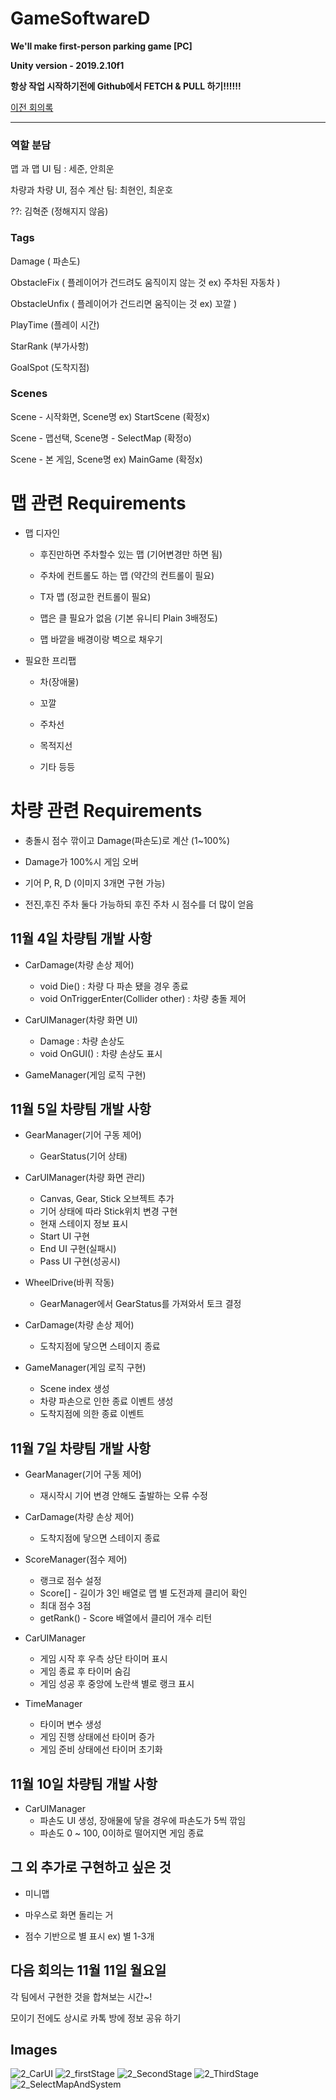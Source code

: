# GameSoftwareD

**We'll make first-person parking game [PC]**

**Unity version - 2019.2.10f1**

**항상 작업 시작하기전에 Github에서 FETCH & PULL 하기!!!!!!**

[이전 회의록](https://github.com/anheew1/GameSoftwareD/wiki/1st-Meeting-Log)

---
### 역할 분담

맵 과 맵 UI 팀 : 세준, 안희운

차량과 차량 UI, 점수 계산 팀: 최현인, 최운호

??: 김혁준 (정해지지 않음)

### Tags
Damage ( 파손도)

ObstacleFix ( 플레이어가 건드려도 움직이지 않는 것 ex) 주차된 자동차 )

ObstacleUnfix ( 플레이어가 건드리면 움직이는 것 ex) 꼬깔 )

PlayTime (플레이 시간)

StarRank (부가사항)

GoalSpot (도착지점)

### Scenes
Scene - 시작화면, Scene명 ex) StartScene (확정x)

Scene - 맵선택,  Scene명 - SelectMap (확정o) 

Scene - 본 게임, Scene명 ex) MainGame (확정x)

# 맵 관련 Requirements
* 맵 디자인

    * 후진만하면 주차할수 있는 맵 (기어변경만 하면 됨)

    * 주차에 컨트롤도 하는 맵 (약간의 컨트롤이 필요)

    * T자 맵 (정교한 컨트롤이 필요)

    * 맵은 클 필요가 없음 (기본 유니티 Plain 3배정도)

    * 맵 바깥을 배경이랑 벽으로 채우기

* 필요한 프리팹 

    * 차(장애물)

    * 꼬깔

    * 주차선

    * 목적지선 

    * 기타 등등

# 차량 관련 Requirements

* 충돌시 점수 깎이고 Damage(파손도)로 계산 (1~100%)

* Damage가 100%시 게임 오버

* 기어 
P,
R,
D
(이미지 3개면 구현 가능)

* 전진,후진 주차 둘다 가능하되 후진 주차 시 점수를 더 많이 얻음

## 11월 4일 차량팀 개발 사항
* CarDamage(차량 손상 제어)
   * void Die() : 차량 다 파손 됐을 경우 종료
   * void  OnTriggerEnter(Collider other) : 차량 충돌 제어

* CarUIManager(차량 화면 UI)
   * Damage : 차량 손상도
   * void OnGUI() : 차량 손상도 표시

* GameManager(게임 로직 구현) 

## 11월 5일 차량팀 개발 사항
* GearManager(기어 구동 제어)
   * GearStatus(기어 상태)

* CarUIManager(차량 화면 관리)
   * Canvas, Gear, Stick 오브젝트 추가
   * 기어 상태에 따라 Stick위치 변경 구현
   * 현재 스테이지 정보 표시
   * Start UI 구현
   * End UI 구현(실패시)
   * Pass UI 구현(성공시)
   
* WheelDrive(바퀴 작동)
   * GearManager에서 GearStatus를 가져와서 토크 결정  

* CarDamage(차량 손상 제어)
   * 도착지점에 닿으면 스테이지 종료
 
* GameManager(게임 로직 구현) 
   * Scene index 생성
   * 차량 파손으로 인한 종료 이벤트 생성
   * 도착지점에 의한 종료 이벤트

## 11월 7일 차량팀 개발 사항
* GearManager(기어 구동 제어)
   * 재시작시 기어 변경 안해도 출발하는 오류 수정

* CarDamage(차량 손상 제어)
   * 도착지점에 닿으면 스테이지 종료
 
* ScoreManager(점수 제어)
   * 랭크로 점수 설정
   * Score[] - 길이가 3인 배열로 맵 별 도전과제 클리어 확인
   * 최대 점수 3점
   * getRank() - Score 배열에서 클리어 개수 리턴

* CarUIManager
   * 게임 시작 후 우측 상단 타이머 표시
   * 게임 종료 후 타이머 숨김
   * 게임 성공 후 중앙에 노란색 별로 랭크 표시

* TimeManager
   * 타이머 변수 생성
   * 게임 진행 상태에선 타이머 증가
   * 게임 준비 상태에선 타이머 초기화

## 11월 10일 차량팀 개발 사항

* CarUIManager
   * 파손도 UI 생성, 장애물에 닿을 경우에 파손도가 5씩 깎임  
   * 파손도 0 ~ 100, 0이하로 떨어지면 게임 종료

## 그 외 추가로 구현하고 싶은 것
* 미니맵

* 마우스로 화면 돌리는 거

* 점수 기반으로 별 표시 ex) 별 1-3개

## 다음 회의는 11월 11일 월요일 
각 팀에서 구현한 것을 합쳐보는 시간~!


모이기 전에도 상시로 카톡 방에 정보 공유 하기

## Images

![2_CarUI](https://user-images.githubusercontent.com/28583561/67908501-11f36580-fbbf-11e9-99cd-f3977bc94927.jpg)
![2_firstStage](https://user-images.githubusercontent.com/28583561/67908569-4ebf5c80-fbbf-11e9-843c-ab57edeffce5.jpg)
![2_SecondStage](https://user-images.githubusercontent.com/28583561/67908570-4f57f300-fbbf-11e9-956c-e023c8443460.jpg)
![2_ThirdStage](https://user-images.githubusercontent.com/28583561/67908572-4f57f300-fbbf-11e9-9f48-ac6f0472a941.jpg)
![2_SelectMapAndSystem](https://user-images.githubusercontent.com/28583561/67908571-4f57f300-fbbf-11e9-8745-82a47859d529.jpg)
